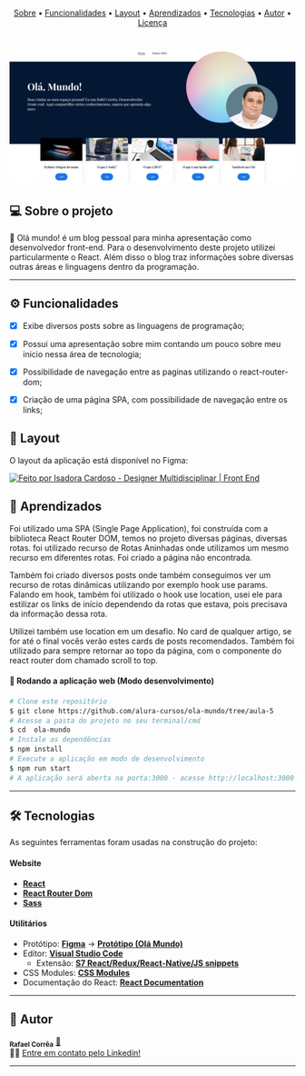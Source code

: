 <h4 align="center"> 
	<title="#OlaMundo"/>
</h4>
<p align="center">
 <a href="#-sobre-o-projeto">Sobre</a> •
 <a href="#-funcionalidades">Funcionalidades</a> •
 <a href="#-layout">Layout</a> •
 <a href="#-Aprendizados">Aprendizados</a> •
 <a href="#-tecnologias">Tecnologias</a> •
 <a href="#-autor">Autor</a> • 
 <a href="#user-content--licença">Licença</a>
</p>

<h1 align="center">
    <img alt="Olá Mundo" title="#OlaMundo" src="./src/assets/readme.png" />
</h1>

## 💻 Sobre o projeto

🚀 Olá mundo! é um blog pessoal para minha apresentação como desenvolvedor front-end. Para o desenvolvimento deste projeto utilizei particularmente o React. Além disso o blog traz informações sobre diversas outras áreas e linguagens dentro da programação.

---

## ⚙️ Funcionalidades

- [x] Exibe diversos posts sobre as linguagens de programação;
- [x] Possui uma apresentação sobre mim contando um pouco sobre meu inicio nessa área de tecnologia;
- [x] Possibilidade de navegação entre as paginas utilizando o react-router-dom;
- [x] Criação de uma página SPA, com possibilidade de navegação entre os links;


## 🎨 Layout

O layout da aplicação está disponível no Figma:

<a href="https://www.figma.com/file/nDTrIQxTu6aldQG0o0iAbj/Ol%C3%A1%2C-Mundo!---Projeto-React%3A-router?type=design&node-id=38-716&t=aDBzafcIo25HiorD-0">
  <img alt="Feito por Isadora Cardoso - Designer Multidisciplinar | Front End" src="https://img.shields.io/badge/Acessar%20Layout%20-Figma-%2304D361">
</a>

## 📝 Aprendizados

Foi utilizado uma SPA (Single Page Application), foi construída com a biblioteca React Router DOM, temos no projeto diversas páginas, diversas rotas. foi utilizado recurso de Rotas Aninhadas onde utilizamos um mesmo recurso em diferentes rotas. Foi criado a página não encontrada.

Também foi criado diversos posts onde também conseguimos ver um recurso de rotas dinâmicas utilizando por exemplo hook use params. Falando em hook, também foi utilizado o hook use location, usei ele para estilizar os links de início dependendo da rotas que estava, pois precisava da informação dessa rota.

Utilizei também use location em um desafio. No card de qualquer artigo, se for até o final vocês verão estes cards de posts recomendados. Também foi utilizado para sempre retornar ao topo da página, com o componente do react router dom chamado scroll to top.

#### 🧭 Rodando a aplicação web (Modo desenvolvimento)

```bash
# Clone este repositório
$ git clone https://github.com/alura-cursos/ola-mundo/tree/aula-5
# Acesse a pasta do projeto no seu terminal/cmd
$ cd  ola-mundo
# Instale as dependências
$ npm install
# Execute a aplicação em modo de desenvolvimento
$ npm run start
# A aplicação será aberta na porta:3000 - acesse http://localhost:3000
```
---

## 🛠 Tecnologias

As seguintes ferramentas foram usadas na construção do projeto:

#### **Website**

- **[React](https://reactjs.org/)**
- **[React Router Dom](https://reactrouter.com/en/main)**
- **[Sass](https://sass-lang.com/)**

#### **Utilitários**

- Protótipo: **[Figma](https://www.figma.com/)** → **[Protótipo (Olá Mundo)](https://www.figma.com/file/nDTrIQxTu6aldQG0o0iAbj/Ol%C3%A1%2C-Mundo!---Projeto-React%3A-router?type=design&node-id=38-716&t=aDBzafcIo25HiorD-0")**
- Editor: **[Visual Studio Code](https://code.visualstudio.com/)**
  - Extensão: **[S7 React/Redux/React-Native/JS snippets](https://marketplace.visualstudio.com/items?itemName=dsznajder.es7-react-js-snippets)**
- CSS Modules: **[CSS Modules](https://github.com/css-modules/css-modules)**
- Documentação do React: **[React Documentation](https://create-react-app.dev/docs/adding-a-stylesheet/)**

---

## 🦸 Autor

 <sub><b>Rafael Corrêa</b></sub></a> <a href="https://www.linkedin.com/in/correarafaelsantos/" title="Alura Space">🚀</a>
 <br />
👋🏽 [Entre em contato pelo Linkedin!](https://www.linkedin.com/in/correarafaelsantos/)

---
